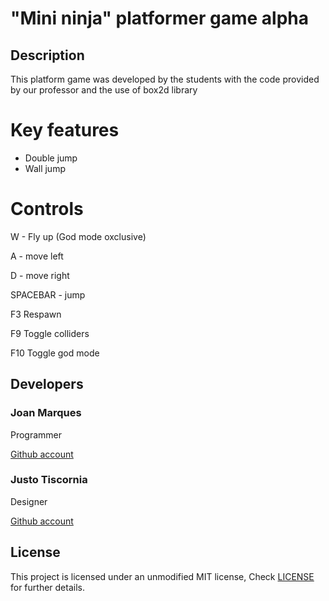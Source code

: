 # "Mini ninja" platformer game alpha

## Description 

This platform game was developed by the students with the code provided by our professor and the use of box2d library

# Key features

- Double jump
- Wall jump

# Controls

W - Fly up (God mode oxclusive)

A - move left

D - move right

SPACEBAR - jump

F3 Respawn

F9 Toggle colliders

F10 Toggle god mode


## Developers

### Joan Marques
Programmer

[Github account](https://github.com/joanmarquesbesses)

### Justo Tiscornia
Designer

[Github account](https://github.com/Jusstox)

## License

This project is licensed under an unmodified MIT license, Check [LICENSE](https://github.com/Jusstox/DevelopmentGame1/blob/main/LICENSE) for further details.
